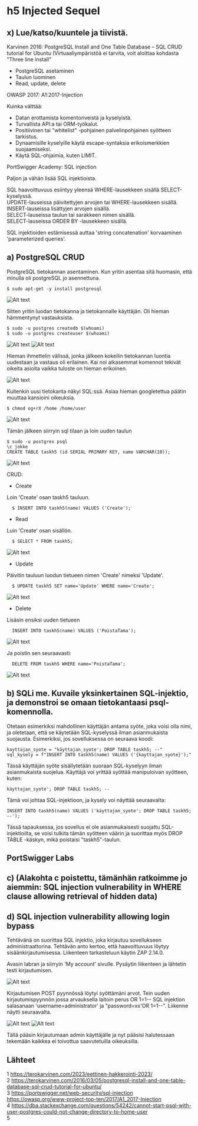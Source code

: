 # h5 Injected Sequel

## x) Lue/katso/kuuntele ja tiivistä.
Karvinen 2016: PostgreSQL Install and One Table Database – SQL CRUD tutorial for Ubuntu (Virtuaaliympäristöä ei tarvita, voit aloittaa kohdasta "Three line install"

- PostgreSQL asetaminen
- Taulun luominen
- Read, update, delete

OWASP 2017: A1:2017-Injection

Kuinka välttää:

- Datan erottamista komentoriveistä ja kyselyistä.
- Turvallista API:a tai ORM-työkalut.
- Positiivinen tai "whitelist" -pohjainen palvelinpohjainen syötteen tarkistus.
- Dynaamisille kyselyille käytä escape-syntaksia erikoismerkkien suojaamiseksi.
- Käytä SQL-ohjaimia, kuten LIMIT.

PortSwigger Academy: SQL injection

Paljon ja vähän lisää SQL injektioista.

SQL haavoittuvuus esiintyy yleensä WHERE-lausekkeen sisällä SELECT-kyselyssä.<br>UPDATE-lauseissa päivitettyjen arvojen tai WHERE-lausekkeen sisällä.<br>INSERT-lauseissa lisättyjen arvojen sisällä.<br>SELECT-lauseissa taulun tai sarakkeen nimen sisällä.<br>SELECT-lauseissa ORDER BY -lausekkeen sisällä.

SQL injektioiden estämisessä auttaa 'string concatenation' korvaaminen 'parameterized queries'.

## a) PostgreSQL CRUD
PostgreSQL tietokannan asentaminen. Kun yritin asentaa sitä huomasin, että minulla oli postgreSQL jo asennettuna.

    $ sudo apt-get -y install postgresql 
![Alt text](/H5InjectedSequel/kuvat/h5.a1.png)

Sitten yritin luodan tietokanna ja tietokannalle käyttäjän. Oli hieman hämmentynyt vastauksista.

    $ sudo -u postgres createdb $(whoami)
    $ sudo -u postgres createuser $(whoami)

![Alt text](/H5InjectedSequel/kuvat/h5.a2.png)
![Alt text](/H5InjectedSequel/kuvat/h5.a3.png)

Hieman ihmettelin välissä, jonka jälkeen kokeilin tietokannan luontia uudestaan ja vastaus oli erilainen. Kai noi aikasemmat komennot tekivät oikeita asioita vaikka tuloste on hieman erikoinen.

![Alt text](/H5InjectedSequel/kuvat/h5.a4.png)

Kuitenkin uusi tietokanta näkyi SQL:ssä. Asiaa hieman googletettua päätin muuttaa kansioini oikeuksia.

    $ chmod og+rX /home /home/user

![Alt text](/H5InjectedSequel/kuvat/h5.a5.png)

Tämän jälkeen siirryin sql tilaan ja loin uuden taulun

    $ sudo -u postgres psql
    \c jokke
    CREATE TABLE taskh5 (id SERIAL PRIMARY KEY, name VARCHAR(10));

![Alt text](/H5InjectedSequel/kuvat/h5.a7.png)

CRUD:

- Create
  
Loin 'Create' osan taskh5 tauluun.

      $ INSERT INTO taskh5(name) VALUES ('Create');
- Read
  
Luin 'Create' osan sisällön.

      $ SELECT * FROM taskh5;
![Alt text](/H5InjectedSequel/kuvat/h5.a8.png)
- Update
  
Päivitin tauluun luodun tietueen nimen 'Create' nimeksi 'Update'.

      $ UPDATE taskh5 SET name='Update' WHERE name='Create';
![Alt text](/H5InjectedSequel/kuvat/h5.a9.png)
  
- Delete
  
Lisäsin ensiksi uuden tietueen

      INSERT INTO taskh5(name) VALUES ('PoistaTama');
![Alt text](/H5InjectedSequel/kuvat/h5.a10.png)

Ja poistin sen seuraavasti:

      DELETE FROM taskh5 WHERE name='PoistaTama';
![Alt text](/H5InjectedSequel/kuvat/h5.a11.png)

## b) SQLi me. Kuvaile yksinkertainen SQL-injektio, ja demonstroi se omaan tietokantaasi psql-komennolla. 
Otetaan esimerkiksi mahdollinen käyttäjän antama syöte, joka voisi olla nimi, ja oletetaan, että se käytetään SQL-kyselyssä ilman asianmukaista suojausta. Esimerkiksi, jos sovelluksessa on seuraava koodi:

    kayttajan_syote = "käyttajan_syote'; DROP TABLE taskh5; --"
    sql_kysely = f"INSERT INTO taskh5(name) VALUES ('{kayttajan_syote}');"
Tässä käyttäjän syöte sisällytetään suoraan SQL-kyselyyn ilman asianmukaista suojelua. Käyttäjä voi yrittää syöttää manipuloivan syötteen, kuten:

    käyttajan_syote'; DROP TABLE taskh5; --
Tämä voi johtaa SQL-injektioon, ja kysely voi näyttää seuraavalta:

    INSERT INTO taskh5(name) VALUES ('käyttajan_syote'; DROP TABLE taskh5; --');
Tässä tapauksessa, jos sovellus ei ole asianmukaisesti suojattu SQL-injektioilta, se voisi tulkita tämän syötteen väärin ja suorittaa myös DROP TABLE -käskyn, mikä poistaisi "taskh5"-taulun.

## PortSwigger Labs
## c) (Alakohta c poistettu, tämänhän ratkoimme jo aiemmin: SQL injection vulnerability in WHERE clause allowing retrieval of hidden data)

## d) SQL injection vulnerability allowing login bypass
Tehtävänä on suorittaa SQL injektio, joka kirjautuu sovellukseen administraattorina. Tehtävän anto kertoo, että haavoittuvuus löytyy sisäänkirjautumisessa. Liikenteen tarkasteluun käytin ZAP 2.14.0.

Avasin labran ja siirryin 'My account' sivulle. Pysäytin liikenteen ja lähtetin testi kirjautumisen.

![Alt text](/H5InjectedSequel/kuvat/h5.b1.png)

Kirjautumisen POST pyynnössä löytyi syöttämäni arvot. Tein uuden kirjautumispyynnön jossa arvauksella laitoin perus OR 1=1-- SQL injektion salasanaan 'username=administrator' ja "password=xx'OR 1=1--". Liikenne näytti seuraavalta.

![Alt text](/H5InjectedSequel/kuvat/h5.b2.png)
![Alt text](/H5InjectedSequel/kuvat/h5.b3.png)

Tällä pääsin kirjautumaan admin käyttäjälle ja nyt pääsisi halutessaan tekemään kaikkea ei toivottua saavutetuilla oikeuksilla. 











## Lähteet
1  https://terokarvinen.com/2023/eettinen-hakkerointi-2023/<br>2  https://terokarvinen.com/2016/03/05/postgresql-install-and-one-table-database-sql-crud-tutorial-for-ubuntu/<br>3  https://portswigger.net/web-security/sql-injection<br>https://owasp.org/www-project-top-ten/2017/A1_2017-Injection<br>4  https://dba.stackexchange.com/questions/54242/cannot-start-psql-with-user-postgres-could-not-change-directory-to-home-user<br>5
